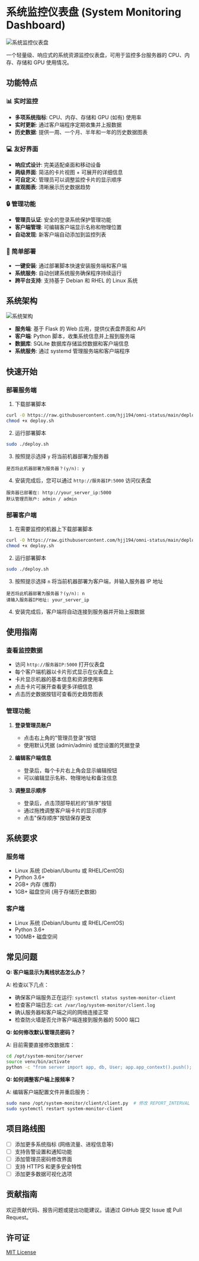 # 系统监控仪表盘 (System Monitoring Dashboard)

![系统监控仪表盘](https://via.placeholder.com/800x400?text=系统监控仪表盘)

一个轻量级、响应式的系统资源监控仪表盘，可用于监控多台服务器的 CPU、内存、存储和 GPU 使用情况。

## 功能特点

### 📊 实时监控

- **多项系统指标**: CPU、内存、存储和 GPU (如有) 使用率
- **实时更新**: 通过客户端程序定期收集并上报数据
- **历史数据**: 提供一周、一个月、半年和一年的历史数据图表

### 💻 友好界面

- **响应式设计**: 完美适配桌面和移动设备
- **两级界面**: 简洁的卡片视图 + 可展开的详细信息
- **可自定义**: 管理员可以调整监控卡片的显示顺序
- **直观图表**: 清晰展示历史数据趋势

### 🔒 管理功能

- **管理员认证**: 安全的登录系统保护管理功能
- **客户端管理**: 可编辑客户端显示名称和物理位置
- **自动发现**: 新客户端自动添加到监控列表

### 🚀 简单部署

- **一键安装**: 通过部署脚本快速安装服务端和客户端
- **系统服务**: 自动创建系统服务确保程序持续运行
- **跨平台支持**: 支持基于 Debian 和 RHEL 的 Linux 系统

## 系统架构

![系统架构](https://via.placeholder.com/800x400?text=系统架构图)

- **服务端**: 基于 Flask 的 Web 应用，提供仪表盘界面和 API
- **客户端**: Python 脚本，收集系统信息并上报到服务端
- **数据库**: SQLite 数据库存储监控数据和客户端信息
- **系统服务**: 通过 systemd 管理服务端和客户端程序

## 快速开始

### 部署服务端

1. 下载部署脚本
```bash
curl -O https://raw.githubusercontent.com/hjj194/omni-status/main/deploy.sh
chmod +x deploy.sh
```

2. 运行部署脚本
```bash
sudo ./deploy.sh
```

3. 按照提示选择 `y` 将当前机器部署为服务器
```
是否将此机器部署为服务器？(y/n): y
```

4. 安装完成后，您可以通过 `http://服务器IP:5000` 访问仪表盘
```
服务器已部署在: http://your_server_ip:5000
默认管理员账户: admin / admin
```

### 部署客户端

1. 在需要监控的机器上下载部署脚本
```bash
curl -O https://raw.githubusercontent.com/hjj194/omni-status/main/deploy.sh
chmod +x deploy.sh
```

2. 运行部署脚本
```bash
sudo ./deploy.sh
```

3. 按照提示选择 `n` 将当前机器部署为客户端，并输入服务器 IP 地址
```
是否将此机器部署为服务器？(y/n): n
请输入服务器IP地址: your_server_ip
```

4. 安装完成后，客户端将自动连接到服务器并开始上报数据

## 使用指南

### 查看监控数据

- 访问 `http://服务器IP:5000` 打开仪表盘
- 每个客户端机器以卡片形式显示在仪表盘上
- 卡片显示机器的基本信息和资源使用率
- 点击卡片可展开查看更多详细信息
- 点击历史数据按钮可查看历史趋势图表

### 管理功能

1. **登录管理员账户**
   - 点击右上角的"管理员登录"按钮
   - 使用默认凭据 (admin/admin) 或您设置的凭据登录

2. **编辑客户端信息**
   - 登录后，每个卡片右上角会显示编辑按钮
   - 可以编辑显示名称、物理地址和备注信息

3. **调整显示顺序**
   - 登录后，点击顶部导航栏的"排序"按钮
   - 通过拖拽调整客户端卡片的显示顺序
   - 点击"保存顺序"按钮保存更改

## 系统要求

### 服务端

- Linux 系统 (Debian/Ubuntu 或 RHEL/CentOS)
- Python 3.6+
- 2GB+ 内存 (推荐)
- 1GB+ 磁盘空间 (用于存储历史数据)

### 客户端

- Linux 系统 (Debian/Ubuntu 或 RHEL/CentOS)
- Python 3.6+
- 100MB+ 磁盘空间

## 常见问题

**Q: 客户端显示为离线状态怎么办？**

A: 检查以下几点：
- 确保客户端服务正在运行: `systemctl status system-monitor-client`
- 检查客户端日志: `cat /var/log/system-monitor/client.log`
- 确认服务器和客户端之间的网络连接正常
- 检查防火墙是否允许客户端连接到服务器的 5000 端口

**Q: 如何修改默认管理员密码？**

A: 目前需要直接修改数据库：
```bash
cd /opt/system-monitor/server
source venv/bin/activate
python -c "from server import app, db, User; app.app_context().push(); user = User.query.filter_by(username='admin').first(); user.set_password('your_new_password'); db.session.commit()"
```

**Q: 如何调整客户端上报频率？**

A: 编辑客户端配置文件并重启服务：
```bash
sudo nano /opt/system-monitor/client/client.py  # 修改 REPORT_INTERVAL 的值（秒）
sudo systemctl restart system-monitor-client
```

## 项目路线图

- [ ] 添加更多系统指标 (网络流量、进程信息等)
- [ ] 支持告警设置和通知功能
- [ ] 添加管理员密码修改界面
- [ ] 支持 HTTPS 和更多安全特性
- [ ] 添加更多数据可视化选项

## 贡献指南

欢迎贡献代码、报告问题或提出功能建议。请通过 GitHub 提交 Issue 或 Pull Request。

## 许可证

[MIT License](LICENSE)
